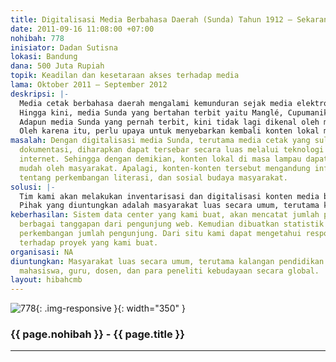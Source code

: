 ```yaml
---
title: Digitalisasi Media Berbahasa Daerah (Sunda) Tahun 1912 – Sekarang
date: 2011-09-16 11:08:00 +07:00
nohibah: 778
inisiator: Dadan Sutisna
lokasi: Bandung
dana: 500 Juta Rupiah
topik: Keadilan dan kesetaraan akses terhadap media
lama: Oktober 2011 – September 2012
deskripsi: |-
  Media cetak berbahasa daerah mengalami kemunduran sejak media elektronik tumbuh pesat di masyarakat. Demikian pula media cetak berbahasa Sunda, meski masih ada yang terbit hingga sekarang, tetapi tidak begitu berkembang. Padahal, media Sunda sempat mengalami kejayaan sampai tahun 1970-an. Hal ini terbukti, dengan maraknya penerbitan media Sunda yang jumlahnya lebih dari 50.
  Hingga kini, media Sunda yang bertahan terbit yaitu Manglé, Cupumanik, Galura, Balebat, Bina Dakwah, Seni Budaya, Ujung Galuh, dan Sunda Midang. Media-media tersebut hanya dibaca kalangan tertentu yang jumlahnya kurang dari 1% dari total penduduk Jawa Barat yang menggunakan bahasa Sunda.
  Adapun media Sunda yang pernah terbit, kini tidak lagi dikenal oleh masyarakat, karena terbatasnya dokumentasi. Sebagai contoh, di Tatar Sunda pernah terbit koran harian Sipatahoenan antara tahun 1923 sampai 1970-an. Tetapi dokumentasinya hanya ada di Perpustakaan Nasional RI dan perpustakaan KITLV Belanda dalam bentuk microfilm.
  Oleh karena itu, perlu upaya untuk menyebarkan kembali konten lokal media Sunda kepada masyarakat luas melalui berbagai piranti teknologi digital.
masalah: Dengan digitalisasi media Sunda, terutama media cetak yang sulit ditemui
  dokumentasi, diharapkan dapat tersebar secara luas melalui teknologi digital terutama
  internet. Sehingga dengan demikian, konten lokal di masa lampau dapat diakses dengan
  mudah oleh masyarakat. Apalagi, konten-konten tersebut mengandung informasi penting
  tentang perkembangan literasi, dan sosial budaya masyarakat.
solusi: |-
  Tim kami akan melakukan inventarisasi dan digitalisasi konten media berbahasa Sunda yang terbit dari tahun 1912 hingga sekarang. Hasilnya kemudian disebar ke masyarakat melalui pembuatan data center media media Sunda, yang dapat diakses melalui internet dan perangkat digital lainnya.
  Pihak yang diuntungkan adalah masyarakat luas secara umum, terutama kalangan pendidikan mulai siswa, mahasiswa, guru, dosen, dan para peneliti kebudayaan secara global.
keberhasilan: Sistem data center yang kami buat, akan mencatat jumlah pengakses, beserta
  berbagai tanggapan dari pengunjung web. Kemudian dibuatkan statistik untuk meninjau
  perkembangan jumlah pengunjung. Dari situ kami dapat mengetahui respon masyarakat
  terhadap proyek yang kami buat.
organisasi: NA
diuntungkan: Masyarakat luas secara umum, terutama kalangan pendidikan mulai siswa,
  mahasiswa, guru, dosen, dan para peneliti kebudayaan secara global.
layout: hibahcmb
---
```


![778](/static/img/hibahcmb/778.png){: .img-responsive }{: width="350" }

### {{ page.nohibah }} - {{ page.title }}

---
